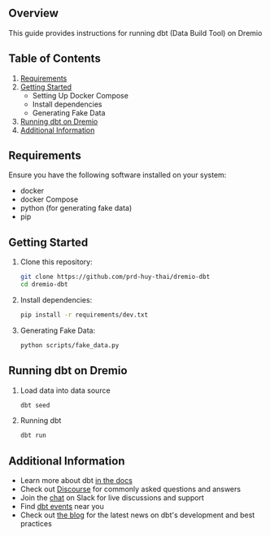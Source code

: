 ## Overview
This guide provides instructions for running dbt (Data Build Tool) on Dremio

## Table of Contents

1. [Requirements](#requirements)
2. [Getting Started](#getting-started)
    - Setting Up Docker Compose
    - Install dependencies
    - Generating Fake Data
3. [Running dbt on Dremio](#running-dbt-on-dremio)
4. [Additional Information](#additional-information)

## Requirements

Ensure you have the following software installed on your system:

- docker
- docker Compose
- python (for generating fake data)
- pip

## Getting Started

1. Clone this repository:
   ```bash
   git clone https://github.com/prd-huy-thai/dremio-dbt
   cd dremio-dbt
   ```
2. Install dependencies:
   ```bash
   pip install -r requirements/dev.txt
   ```

3. Generating Fake Data:
   ```bash
   python scripts/fake_data.py
   ```

## Running dbt on Dremio
1. Load data into data source
   ```bash
   dbt seed
   ```
2. Running dbt 
   ```bash
   dbt run
   ```

## Additional Information
- Learn more about dbt [in the docs](https://docs.getdbt.com/docs/introduction)
- Check out [Discourse](https://discourse.getdbt.com/) for commonly asked questions and answers
- Join the [chat](https://community.getdbt.com/) on Slack for live discussions and support
- Find [dbt events](https://events.getdbt.com) near you
- Check out [the blog](https://blog.getdbt.com/) for the latest news on dbt's development and best practices